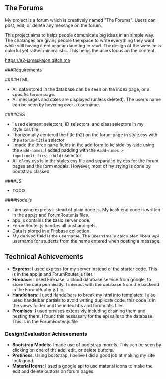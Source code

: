 ## The Forums
My project is a forum which is creatively named "The Forums". Users can post, edit, or delete any message on the forum. 

This project aims to helps people comunicate big ideas in an simple way. The chalanges are giving people the space to write everything they want while still having it not appear daunting to read. The design of the website is colorful yet rather minimalistic. This helps the users focus on the content.

https://a2-jameskajon.glitch.me

###Requirements

####HTML
- All data stored in the database can be seen on the index page, or a specific forum page.
- All messages and dates are displayed (unless deleted). The user's name can be seen by hovering over a username.

####CSS
- I used element selectors, ID selectors, and class selectors in my style.css file
- I horizontally centered the title (h2) on the forum page in style.css with the `#forum-title` selector
- I made the three name fields in the add form to be side-by-side using the `#add-names`. I added padding with the `#add-names > input:not(:first-child)` selector
- All of my css is in the styles.css file and separated by css for the forum pages and the form modals. However, most of my stying is done by bootstrap classed

####JS
- TODO

####Node.js
- I am using express instead of plain node.js. My back end code is written in the app.js and ForumRouter.js files.
- app.js contains the basic server code.
- ForumRouter.js handles all post and gets.
- Data is stored in a Firebase collection.
- My derived field is the username. The username is calculated like a wpi username for students from the name entered when posting a message.

## Technical Achievements
- **Express**: I used express for my server instead of the starter code. This is in the app.js and ForumRouter.js files
- **Firebase**: I used Firebase, a cloud database service from google, to store the data perminatly. I interact with the database from the backend in the ForumRouter.js file.
- **Handelbars**: I used Handelbars to break my html into templates. I also used handelbar partials to avoid writing duplicate code. this code is in the views folder and the index.hbs and forum.hbs files.
- **Promises**: I used prmises extensivly including chaining them and nesting them. I found this nessasary for the api calls to the database. This is in the ForumRouter.js file

### Design/Evaluation Achievements
- **Bootstrap Models**: I made use of bootstrap models. This can be seen by clicking on one of the add, edit, or delete buttons.
- **Pretiness**: Using bootstrap, I belive I did a good job at making my site look good.
- **Material Icons**: I used a google api to use material icons to make the edit and delete buttons on forum pages.
